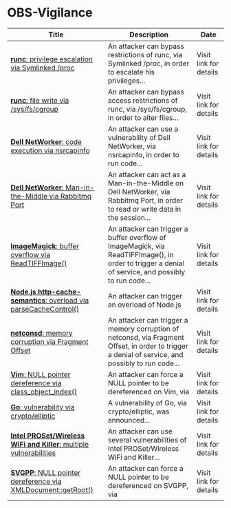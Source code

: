 

# OBS-Vigilance

 |Title|Description|Date|
 |---|---|---|
 |[<a href="https://vigilance.fr/vulnerability/runc-privilege-escalation-via-Symlinked-proc-40942" class="noirorange"><b>runc</b>: privilege escalation via Symlinked /proc</a>](https://vigilance.fr/vulnerability/runc-privilege-escalation-via-Symlinked-proc-40942)|An attacker can bypass restrictions of runc, via Symlinked /proc, in order to escalate his privileges...|Visit link for details|
 |[<a href="https://vigilance.fr/vulnerability/runc-file-write-via-sys-fs-cgroup-40941" class="noirorange"><b>runc</b>: file write via /sys/fs/cgroup</a>](https://vigilance.fr/vulnerability/runc-file-write-via-sys-fs-cgroup-40941)|An attacker can bypass access restrictions of runc, via /sys/fs/cgroup, in order to alter files...|Visit link for details|
 |[<a href="https://vigilance.fr/vulnerability/Dell-NetWorker-code-execution-via-nsrcapinfo-40940" class="noirorange"><b>Dell NetWorker</b>: code execution via nsrcapinfo</a>](https://vigilance.fr/vulnerability/Dell-NetWorker-code-execution-via-nsrcapinfo-40940)|An attacker can use a vulnerability of Dell NetWorker, via nsrcapinfo, in order to run code...|Visit link for details|
 |[<a href="https://vigilance.fr/vulnerability/Dell-NetWorker-Man-in-the-Middle-via-Rabbitmq-Port-40939" class="noirorange"><b>Dell NetWorker</b>: Man-in-the-Middle via Rabbitmq Port</a>](https://vigilance.fr/vulnerability/Dell-NetWorker-Man-in-the-Middle-via-Rabbitmq-Port-40939)|An attacker can act as a Man-in-the-Middle on Dell NetWorker, via Rabbitmq Port, in order to read or write data in the session...|Visit link for details|
 |[<a href="https://vigilance.fr/vulnerability/ImageMagick-buffer-overflow-via-ReadTIFFImage-40938" class="noirorange"><b>ImageMagick</b>: buffer overflow via ReadTIFFImage()</a>](https://vigilance.fr/vulnerability/ImageMagick-buffer-overflow-via-ReadTIFFImage-40938)|An attacker can trigger a buffer overflow of ImageMagick, via ReadTIFFImage(), in order to trigger a denial of service, and possibly to run code...|Visit link for details|
 |[<a href="https://vigilance.fr/vulnerability/Node-js-http-cache-semantics-overload-via-parseCacheControl-40937" class="noirorange"><b>Node.js http-cache-semantics</b>: overload via parseCacheControl()</a>](https://vigilance.fr/vulnerability/Node-js-http-cache-semantics-overload-via-parseCacheControl-40937)|An attacker can trigger an overload of Node.js |Visit link for details|
 |[<a href="https://vigilance.fr/vulnerability/netconsd-memory-corruption-via-Fragment-Offset-40936" class="noirorange"><b>netconsd</b>: memory corruption via Fragment Offset</a>](https://vigilance.fr/vulnerability/netconsd-memory-corruption-via-Fragment-Offset-40936)|An attacker can trigger a memory corruption of netconsd, via Fragment Offset, in order to trigger a denial of service, and possibly to run code...|Visit link for details|
 |[<a href="https://vigilance.fr/vulnerability/Vim-NULL-pointer-dereference-via-class-object-index-40935" class="noirorange"><b>Vim</b>: NULL pointer dereference via class_object_index()</a>](https://vigilance.fr/vulnerability/Vim-NULL-pointer-dereference-via-class-object-index-40935)|An attacker can force a NULL pointer to be dereferenced on Vim, via |Visit link for details|
 |[<a href="https://vigilance.fr/vulnerability/Go-vulnerability-via-crypto-elliptic-40934" class="noirorange"><b>Go</b>: vulnerability via crypto/elliptic</a>](https://vigilance.fr/vulnerability/Go-vulnerability-via-crypto-elliptic-40934)|A vulnerability of Go, via crypto/elliptic, was announced...|Visit link for details|
 |[<a href="https://vigilance.fr/vulnerability/Intel-PROSet-Wireless-WiFi-and-Killer-multiple-vulnerabilities-40933" class="noirorange"><b>Intel PROSet/Wireless WiFi and Killer</b>: multiple vulnerabilities</a>](https://vigilance.fr/vulnerability/Intel-PROSet-Wireless-WiFi-and-Killer-multiple-vulnerabilities-40933)|An attacker can use several vulnerabilities of Intel PROSet/Wireless WiFi and Killer...|Visit link for details|
 |[<a href="https://vigilance.fr/vulnerability/SVGPP-NULL-pointer-dereference-via-XMLDocument-getRoot-40932" class="noirorange"><b>SVGPP</b>: NULL pointer dereference via XMLDocument::getRoot()</a>](https://vigilance.fr/vulnerability/SVGPP-NULL-pointer-dereference-via-XMLDocument-getRoot-40932)|An attacker can force a NULL pointer to be dereferenced on SVGPP, via |Visit link for details|
 